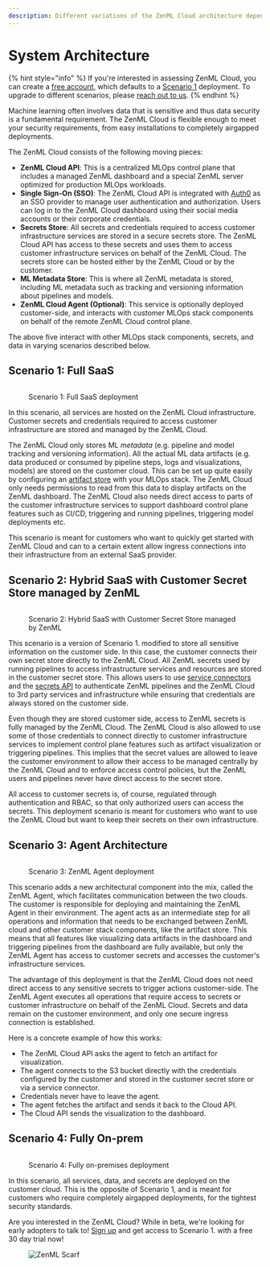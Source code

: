```yaml
---
description: Different variations of the ZenML Cloud architecture depending on your needs.
---
```


# System Architecture

{% hint style="info" %}
If you're interested in assessing ZenML Cloud, you can create a [free account](https://cloud.zenml.io/?utm_source=docs&utm_medium=referral_link&utm_campaign=cloud_promotion&utm_content=signup_link), which defaults to a [Scenario 1](#scenario-1-full-saas) deployment. To upgrade to different scenarios, please [reach out to us](mailto:cloud@zenml.io).
{% endhint %}

Machine learning often involves data that is sensitive and thus data security is a fundamental requirement. The ZenML Cloud is flexible enough to meet your security requirements, from easy installations to completely airgapped deployments.

The ZenML Cloud consists of the following moving pieces:

* **ZenML Cloud API**: This is a centralized MLOps control plane that includes a managed ZenML dashboard and a special ZenML server optimized for production MLOps workloads.
* **Single Sign-On (SSO)**: The ZenML Cloud API is integrated with [Auth0](https://auth0.com/) as an SSO provider to manage user authentication and authorization. Users can log in to the ZenML Cloud dashboard using their social media accounts or their corporate credentials.
* **Secrets Store**: All secrets and credentials required to access customer infrastructure services are stored in a secure secrets store. The ZenML Cloud API has access to these secrets and uses them to access customer infrastructure services on behalf of the ZenML Cloud. The secrets store can be hosted either by the ZenML Cloud or by the customer.
* **ML Metadata Store**: This is where all ZenML metadata is stored, including ML metadata such as tracking and versioning information about pipelines and models.
* **ZenML Cloud Agent (Optional)**: This service is optionally deployed customer-side, and interacts with customer MLOps stack components on behalf of the remote ZenML Cloud control plane.

The above five interact with other MLOps stack components, secrets, and data in varying scenarios described below.

## Scenario 1: Full SaaS

<div data-full-width="true">

<figure><img src="../../.gitbook/assets/cloud_architecture_scenario_1.png" alt=""><figcaption><p>Scenario 1: Full SaaS deployment</p></figcaption></figure>

</div>

In this scenario, all services are hosted on the ZenML Cloud infrastructure. Customer secrets and credentials required to access customer infrastructure are stored and managed by the ZenML Cloud.

The ZenML Cloud only stores ML _metadata_ (e.g. pipeline and model tracking and versioning information). All the actual ML data artifacts (e.g. data produced or consumed by pipeline steps, logs and visualizations, models) are stored on the customer cloud. This can be set up quite easily by configuring an [artifact store](../../stacks-and-components/component-guide/artifact-stores/) with your MLOps stack. The ZenML Cloud only needs permissions to read from this data to display artifacts on the ZenML dashboard. The ZenML Cloud also needs direct access to parts of the customer infrastructure services to support dashboard control plane features such as CI/CD, triggering and running pipelines, triggering model deployments etc.

This scenario is meant for customers who want to quickly get started with ZenML Cloud and can to a certain extent allow ingress connections into their infrastructure from an external SaaS provider.

## Scenario 2: Hybrid SaaS with Customer Secret Store managed by ZenML

<div data-full-width="true">

<figure><img src="../../.gitbook/assets/cloud_architecture_scenario_2.png" alt=""><figcaption><p>Scenario 2: Hybrid SaaS with Customer Secret Store managed by ZenML</p></figcaption></figure>

</div>

This scenario is a version of Scenario 1. modified to store all sensitive information on the customer side. In this case, the customer connects their own secret store directly to the ZenML Cloud. All ZenML secrets used by running pipelines to access infrastructure services and resources are stored in the customer secret store. This allows users to use [service connectors](../../stacks-and-components/auth-management/service-connectors-guide.md) and the [secrets API](../../user-guide/advanced-guide/secret-management/) to authenticate ZenML pipelines and the ZenML Cloud to 3rd party services and infrastructure while ensuring that credentials are always stored on the customer side.

Even though they are stored customer side, access to ZenML secrets is fully managed by the ZenML Cloud. The ZenML Cloud is also allowed to use some of those credentials to connect directly to customer infrastructure services to implement control plane features such as artifact visualization or triggering pipelines. This implies that the secret values are allowed to leave the customer environment to allow their access to be managed centrally by the ZenML Cloud and to enforce access control policies, but the ZenML users and pipelines never have direct access to the secret store.

All access to customer secrets is, of course, regulated through authentication and RBAC, so that only authorized users can access the secrets. This deployment scenario is meant for customers who want to use the ZenML Cloud but want to keep their secrets on their own infrastructure.

## Scenario 3: Agent Architecture

<div data-full-width="true">

<figure><img src="../../.gitbook/assets/cloud_architecture_scenario_3 (1).png" alt=""><figcaption><p>Scenario 3: ZenML Agent deployment</p></figcaption></figure>

</div>

This scenario adds a new architectural component into the mix, called the ZenML Agent, which facilitates communication between the two clouds. The customer is responsible for deploying and maintaining the ZenML Agent in their environment. The agent acts as an intermediate step for all operations and information that needs to be exchanged between ZenML cloud and other customer stack components, like the artifact store. This means that all features like visualizing data artifacts in the dashboard and triggering pipelines from the dashboard are fully available, but only the ZenML Agent has access to customer secrets and accesses the customer's infrastructure services.

The advantage of this deployment is that the ZenML Cloud does not need direct access to any sensitive secrets to trigger actions customer-side. The ZenML Agent executes all operations that require access to secrets or customer infrastructure on behalf of the ZenML Cloud. Secrets and data remain on the customer environment, and only one secure ingress connection is established.

Here is a concrete example of how this works:

* The ZenML Cloud API asks the agent to fetch an artifact for visualization.
* The agent connects to the S3 bucket directly with the credentials configured by the customer and stored in the customer secret store or via a service connector.
* Credentials never have to leave the agent.
* The agent fetches the artifact and sends it back to the Cloud API.
* The Cloud API sends the visualization to the dashboard.

## Scenario 4: Fully On-prem

<div data-full-width="true">

<figure><img src="../../.gitbook/assets/cloud_architecture_scenario_4 (1).png" alt=""><figcaption><p>Scenario 4: Fully on-premises deployment</p></figcaption></figure>

</div>

In this scenario, all services, data, and secrets are deployed on the customer cloud. This is the opposite of Scenario 1, and is meant for customers who require completely airgapped deployments, for the tightest security standards.

Are you interested in the ZenML Cloud? While in beta, we're looking for early adopters to talk to! [Sign up](https://cloud.zenml.io/?utm_source=docs&utm_medium=referral_link&utm_campaign=cloud_promotion&utm_content=signup_link) and get access to Scenario 1. with a free 30 day trial now!

<figure><img src="https://static.scarf.sh/a.png?x-pxid=f0b4f458-0a54-4fcd-aa95-d5ee424815bc" alt="ZenML Scarf"><figcaption></figcaption></figure>
